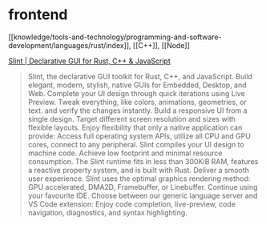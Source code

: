 # frontend
[[knowledge/tools-and-technology/programming-and-software-development/languages/rust/index]], [[C++]], [[Node]]

[Slint | Declarative GUI for Rust, C++ & JavaScript](https://slint.dev)
> Slint, the declarative GUI toolkit for Rust, C++, and JavaScript. Build elegant, modern, stylish, native GUIs for Embedded, Desktop, and Web. Complete your UI design through quick iterations using Live Preview. Tweak everything, like colors, animations, geometries, or text. and verify the changes instantly. Build a responsive UI from a single design. Target different screen resolution and sizes with flexible layouts. Enjoy flexibility that only a native application can provide: Access full operating system APIs, utilize all CPU and GPU cores, connect to any peripheral. Slint compiles your UI design to machine code. Achieve low footprint and minimal resource consumption. The Slint runtime fits in less than 300KiB RAM, features a reactive property system, and is built with Rust. Deliver a smooth user experience. Slint uses the optimal graphics rendering method: GPU accelerated, DMA2D, Framebuffer, or Linebuffer. Continue using your favourite IDE. Choose between our generic language server and VS Code extension: Enjoy code completion, live-preview, code navigation, diagnostics, and syntax highlighting.
